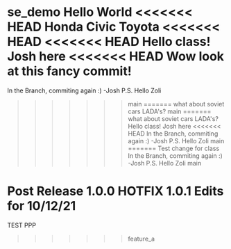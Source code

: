 se_demo
Hello World
<<<<<<< HEAD
Honda Civic
Toyota
<<<<<<< HEAD
<<<<<<< HEAD
Hello class! Josh here
<<<<<<< HEAD
Wow look at this fancy commit!
=======
In the Branch, commiting again :) -Josh P.S. Hello Zoli
>>>>>>> main
=======
what about soviet cars LADA's?
>>>>>>> main
=======
what about soviet cars LADA's?
Hello class! Josh here
<<<<<<< HEAD
In the Branch, commiting again :) -Josh P.S. Hello Zoli
>>>>>>> main
=======
Test change for class
In the Branch, commiting again :) -Josh P.S. Hello Zoli
>>>>>>> main

Post Release 1.0.0
HOTFIX 1.0.1
Edits for 10/12/21
=======
TEST PPP
>>>>>>> feature_a
